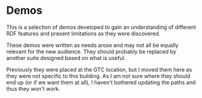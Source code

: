 # Demos

This is a selection of demos developed to gain an understanding of different RDF features and present limitations as they were discovered.

These demos were written as needs arose and may not all be equally relevant for the new audience. They should probably be replaced by another suite designed based on what is useful.

Previously they were placed at the GTC location, but I moved them here as they were not specific to this building. As I am not sure where they should end up (or if we want them at all), I haven't bothered updating the paths and thus they won't work.

